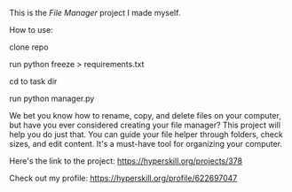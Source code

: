 This is the *File Manager* project I made myself.

How to use:

<p>clone repo</p>
<p>run python freeze > requirements.txt</p>
<p>cd to task dir</p>
<p>run python manager.py</p>


<p>We bet you know how to rename, copy, and delete files on your computer, but have you ever considered creating your file manager? This project will help you do just that. You can guide your file helper through folders, check sizes, and edit content. It's a must-have tool for organizing your computer.</p>

Here's the link to the project: https://hyperskill.org/projects/378

Check out my profile: https://hyperskill.org/profile/622697047
